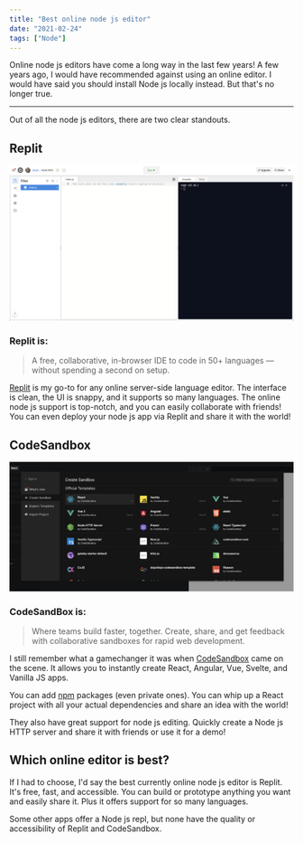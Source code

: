 ```yaml
---
title: "Best online node js editor"
date: "2021-02-24"
tags: ["Node"]
---
```


Online node js editors have come a long way in the last few years! A few years ago, I would have recommended against using an online editor. I would have said you should install Node js locally instead. But that's no longer true.

---

Out of all the node js editors, there are two clear standouts.

## Replit

![Replit online editor](/img/replit-node-js-editor.png)

### Replit is:

> A free, collaborative, in-browser IDE to code in 50+ languages — without spending a second on setup.

[Replit](https://repl.it/) is my go-to for any online server-side language editor. The interface is clean, the UI is snappy, and it supports so many languages. The online node js support is top-notch, and you can easily collaborate with friends! You can even deploy your node js app via Replit and share it with the world!

## CodeSandbox

![CodeSandbox best online node js editor](/img/codesandbox-node-js-editor.png)

### CodeSandBox is:

> Where teams build faster, together. Create, share, and get feedback with collaborative sandboxes for rapid web development.

I still remember what a gamechanger it was when [CodeSandbox](https://codesandbox.io/) came on the scene. It allows you to instantly create React, Angular, Vue, Svelte, and Vanilla JS apps.

You can add [npm](https://www.npmjs.com/) packages (even private ones). You can whip up a React project with all your actual dependencies and share an idea with the world!

They also have great support for node js editing. Quickly create a Node js HTTP server and share it with friends or use it for a demo!

## Which online editor is best?

If I had to choose, I'd say the best currently online node js editor is Replit. It's free, fast, and accessible. You can build or prototype anything you want and easily share it. Plus it offers support for so many languages.

Some other apps offer a Node js repl, but none have the quality or accessibility of Replit and CodeSandbox.
